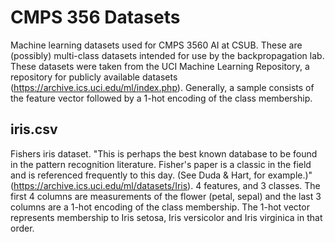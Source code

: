 # CMPS 356 Datasets

Machine learning datasets used for CMPS 3560 AI at CSUB. These are (possibly) multi-class datasets intended for use by the backpropagation lab. These datasets were taken from the UCI Machine Learning Repository, a repository for publicly available datasets (<https://archive.ics.uci.edu/ml/index.php>). Generally, a sample consists of the feature vector followed by a 1-hot encoding of the class membership.

## iris.csv

Fishers iris dataset. "This is perhaps the best known database to be found in the pattern recognition literature. Fisher's paper is a classic in the field and is referenced frequently to this day. (See Duda & Hart, for example.)" (<https://archive.ics.uci.edu/ml/datasets/Iris>). 4 features, and 3 classes. The first 4 columns are measurements of the flower (petal, sepal) and the last 3 columns are a 1-hot encoding of the class membership. The 1-hot vector represents membership to Iris setosa, Iris versicolor and Iris virginica in that order.

